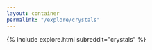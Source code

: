 ```yaml
---
layout: container
permalink: "/explore/crystals"
---
```


<link rel="stylesheet" type="text/css" href="/static/css/explore.css">
{% include explore.html subreddit="crystals" %}
